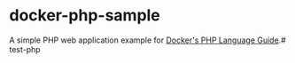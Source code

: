 # docker-php-sample

A simple PHP web application example for [Docker's PHP Language Guide](https://docs.docker.com/language/php/).# test-php
